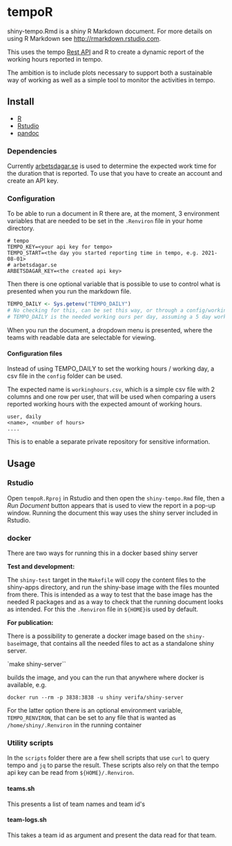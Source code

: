 # tempoR

shiny-tempo.Rmd is a shiny R Markdown document. For more details on using R Markdown see http://rmarkdown.rstudio.com.

This uses the tempo [Rest API](https://help.tempo.io/cloud/en/tempo-server-migration-guide/rest-apis-for-your-migration/rest-apis-for-jira-cloud.html) and R to create a dynamic report of the working hours reported in tempo.

The ambition is to include plots necessary to support both a sustainable way of working as well as a simple tool to monitor the activities in tempo.

## Install

- [R](https://www.r-project.org/)
- [Rstudio](https://www.rstudio.com/)
- [pandoc](https://pandoc.org/)

### Dependencies

Currently [arbetsdagar.se](https://arbetsdagar.se) is used to determine the expected work time for the duration that is reported. To use that you have to create an account and create an API key.
### Configuration

To be able to run a document in R there are, at the moment, 3 environment variables that are needed to be set in the `.Renviron` file in your home directory.

```
# tempo
TEMPO_KEY=<your api key for tempo>
TEMPO_START=<the day you started reporting time in tempo, e.g. 2021-08-01>
# arbetsdagar.se
ARBETSDAGAR_KEY=<the created api key> 
```

Then there is one optional variable that is possible to use to control what is presented when you run the markdown file.

```r
TEMPO_DAILY <- Sys.getenv("TEMPO_DAILY")
# No checking for this, can be set this way, or through a config/workinghours.csv file
# TEMPO_DAILY is the needed working ours per day, assuming a 5 day work week
```

When you run the document, a dropdown menu is presented, where the teams with readable data are selectable for viewing.
#### Configuration files

Instead of using TEMPO_DAILY to set the working hours / working day, a csv file in the `config` folder can be used.

The expected name is `workinghours.csv`, which is a simple csv file with 2 columns and one row per user, that will be used when comparing a users reported working hours with the expected amount of working hours.

```
user, daily
<name>, <number of hours>
....
```

This is to enable a separate private repository for sensitive information.

## Usage

### Rstudio

Open `tempoR.Rproj` in Rstudio and then open the `shiny-tempo.Rmd` file, then a *Run Document* button appears that is used to view the report in a pop-up window. Running the document this way uses the shiny server included in Rstudio.

### docker

There are two ways for running this in a docker based shiny server

**Test and development:**

The `shiny-test` target in the `Makefile` will copy the content files to the shiny-apps directory, and run the shiny-base image with the files mounted from there. This is intended as a way to test that the base image has the needed R packages and as a way to check that the running document looks as intended. For this the `.Renviron` file in `${HOME}`is used by default.

**For publication:**

There is a possibility to generate a docker image based on the `shiny-base`image, that contains all the needed files to act as a standalone shiny server.

`make shiny-server``

builds the image, and you can the run that anywhere where docker is available, e.g.

`docker run --rm -p 3838:3838 -u shiny verifa/shiny-server`

For the latter option there is an optional environment variable, `TEMPO_RENVIRON`, that can be set to any file that is wanted as `/home/shiny/.Renviron` in the running container

### Utility scripts

In the `scripts` folder there are a few shell scripts that use `curl` to query tempo and `jq` to parse the result. These scripts also rely on that the tempo api key can be read from `${HOME}/.Renviron`.

#### teams.sh

This presents a list of team names and team id's

#### team-logs.sh

This takes a team id as argument and present the data read for that team.
